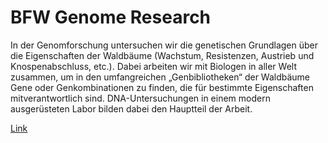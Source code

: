 # BFW Genome Research

In der Genomforschung untersuchen wir die genetischen Grundlagen über die Eigenschaften der Waldbäume (Wachstum, Resistenzen, Austrieb und Knospenabschluss, etc.). Dabei arbeiten wir mit Biologen in aller Welt zusammen, um in den umfangreichen „Genbibliotheken“ der Waldbäume Gene oder Genkombinationen zu finden, die für bestimmte Eigenschaften mitverantwortlich sind. DNA-Untersuchungen in einem modern ausgerüsteten Labor bilden dabei den Hauptteil der Arbeit.

[Link](https://www.bfw.gv.at/fachinstitute/waldwachstum-waldbau-genetik/genomforschung/ "BFW Genomforschung")
